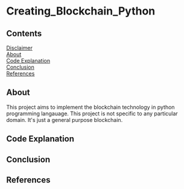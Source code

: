 # Creating_Blockchain_Python

## Contents

[Disclaimer](#disclaimer)  
[About](#about)  
[Code Explanation]()  
[Conclusion](#conclusion)  
[References](#references)  

## About  
This project aims to implement the blockchain technology in python programming langauage. This project is not specific to any particular domain. It's just a general purpose blockchain. 

## Code Explanation

## Conclusion

## References

